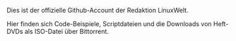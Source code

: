 Dies ist der offizielle Github-Account der Redaktion LinuxWelt.

Hier finden sich Code-Beispiele, Scriptdateien und die Downloads von Heft-DVDs als ISO-Datei über Bittorrent.

<!---
LinuxWelt/LinuxWelt is a ✨ special ✨ repository because its `README.md` (this file) appears on your GitHub profile.
You can click the Preview link to take a look at your changes.
--->
